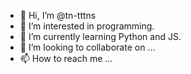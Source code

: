 - 👋 Hi, I’m @tn-tttns
- 👀 I’m interested in programming.
- 🌱 I’m currently learning Python and JS.
- 💞️ I’m looking to collaborate on ...
- 📫 How to reach me ...
